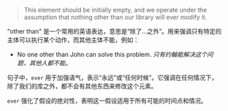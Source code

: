 
> This element should be initially empty, and we operate under the assumption that nothing other than our library will ever modify it.

"other than" 是一个常用的英语表达，意思是“除了...之外”。用来强调只有特定的主体可以执行某个动作，而其他主体不能，例如：

+ No one other than John can solve this problem.  *只有约翰能解决这个问题，其他人都不能。*

句子中，`ever` 用于加强语气，表示“永远”或“任何时候”。它强调在任何情况下，除了我们的库之外，都不会有其他东西来修改这个元素。

`ever` 强化了假设的绝对性，表明这一假设适用于所有可能的时间点和情况。